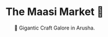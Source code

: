 ---
layout: destination
category: daytrip
permalink: /:categories/:title/
title: The Maasi Market 🤑 
subtitle:  🎨 Gigantic Craft Galore in Arusha.
sys:
  icon: 🎨 🤑 🖌️
  circuit: Arusha
  review: "👍 Best Place to find tourist stuffs  "
  price: 25
  best_time: 👍🏻 all year round
  accommodation:
    five_star: "N/A"
    mid_star: "N/A" 
    camp: "N/A"
  image:
    alt: The Maasi Market 🎨
    url: "./img/uploads/crafts-at-maasai-market-kibokoland-adventures.jpg"

image_corousel:
  - image: "./img/uploads/maasai-market-kibokoland-adventures.jpg"
  - image: "./img/uploads/women-in-maasai-market-kibokoland-adventure.jpg"
  - image: "./img/uploads/arusha-touris-attractions-maasai-market-kibokoland.jpg"
  - image: "./img/uploads/crafts-at-maasai-market-kibokoland-adventures.jpg"

overview:


  intro:
    - paragraph: "The Market is a safe place to wander. There are many, many vendors. The bead work items'Maasai specialty', are quite worthwhile to check out. There is an extensive range of crafts goods to review."

    - paragraph: "The place is active and full of gift shops that sell cultural objects such as crafts, cultural clothes (fabrics) from different cultures, carvings, beads and paintings."

  tour_details:
    when: Sunday to Saturday 8am to 6pm in the evening.
    duration: 2-3 Hours
    language: "English"
    price_includes: includes guided visit and transport.
    transport: Mini Van.


  setting:
    activities: " 🚶🏽‍♂️walking around with guide,  🛒shopping, 🤳 lots of selfies"
    hashtags: >
      "Beautiful bead work #️⃣  lots of wood carvings and paintings cultural #️⃣  clothes (fabrics) from different cultures #️⃣  Gift Shops"

  included:
    - item: Private transport


  excluded:
    - item: Personal items.



  remarks:
    - note: This tour involves some walking so wear comfortable shoes.
    - note: This is not a wheelchair accessible tour.


experience:
  what_to_see:
    - paragraph: "<b>Fabrics</b> the fabrics are well colorfuly painted, drawn wild African creatures mostly found in most safari prolific national parks. The place is in deed a gigantic craft galore in Arusha, a cultural blend of different Tanzanian societies with their diversities intact."

    - paragraph: "<b>Cultural sandals</b>These are leathered type of simple sandals supplied with beads decorated around them. Designed & crafted by the maasai to cruise miles of land with cattles to feed  and protect from wild animals. When you try them on, they always tend to grant you an appeal of their own; That of a maassai warrior."


    - paragraph: "<b>Bead Works</b> These are  creative works done by most women in Maasai market... yes! you heard it right, Tanzania women are taking the initiatives to exploit the same opportunities men do . You will see their handywork in sandals, handbags, maasai fabrics, necklaces, earings, bracelets, cups, and photo frames"


    - paragraph: "<b>Coconut wood carvings</b> Passionately having coconut shells that are well scrubbed and cut to be designed into different shapes like earings and necklaces."

    - paragraph: "<b>Batik wall hangings</b> These are made of fabrics dyed in different colors to giving the artistic feel that draws attention to its colorfulness."


    - paragraph: <b>Kikois</b> Small-size rectangular wrap-type of clothing that women dress in. Kikoi (or Kikoy) comes from the Swahili word for ‘wrap’ or ‘something to wrap around you’. Used as a "sarong", skirt, baby sling, scarf, shawl, head wrap, dress, and so much more. It’s a useful item that once you own you’ll wonder how you ever lived without.

expect:
  video: 
    url: <iframe width="560" height="315" src="https://www.youtube.com/embed/Hh28cMMFbR8" frameborder="0" allow="accelerometer; autoplay; encrypted-media; gyroscope; picture-in-picture" allowfullscreen></iframe>

itinerary:
  - paragraph: "We will pick you up at your hotel and drive to the clock tower, a famous monument of the city, then from there we will head south. The Maasai Market is just two minutes drive away"

  - paragraph: "Once you get there you will be greeted with a welcoming sight of colourful crafts just there for you to shop and own. Its like shopping for quality industrial made crafts, only that these are hand-made."

  - paragraph: "Now that the van is full of shopped items, we will  safely drive you back to your hotel, and let you spend time with your newly shopped possesions"

remarks:
  - paragraph: This tour can be encouporated in other packeges too, please create your bucket list and send it to us to we can create you a quote!



---